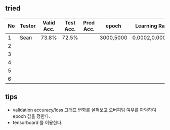 ## tried
|  No | Testor| Valid Acc.|Test Acc.| Pred Acc.| epoch     | Learning Rate   | Batch | Optimizer       | Activation |win_stride|win_size| time_shift|sample_rate |back_vol.|back_freq.|dct_coef.|
|-----|-------|----------|----------|----------|-----------|-----------------|-------|-----------------|------------|----------|--------|-----------|-------------|--------|----------|---------|
|  1  | Sean  |  73.8%   |  72.5%   |          |3000,5000  | 0.0002,0.00005  | 100   | SDG             | Relu       | 10       |   30   | 100       |  16000      |  0.5   |  0.8     |   40    | 
|  2  |       |          |          |          |           |                 |       |                 |            |          |         |         |              |        |           |        |
|  3  |       |          |          |          |           |                 |       |                 |         |            |          |         |              |        |           |        |
|  4  |       |          |          |          |           |                 |       |                 |         |            |          |         |              |        |           |        |
|  5  |       |          |          |          |           |                 |       |                 |         |            |          |         |              |        |           |        |
|  6  |       |          |          |          |           |                 |       |                 |         |            |          |         |              |        |           |        |



## tips
- validation accuracy/loss 그래프 변화를 살펴보고 오버피팅 여부를 파악하여 epoch 값을 정한다.
- tensorboard 를 이용한다.